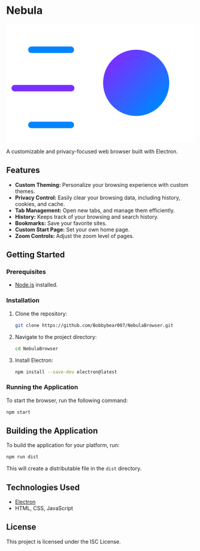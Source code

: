 # Nebula

![Nebula Logo](assets/images/Logos/Nebula-Logo.svg)

A customizable and privacy-focused web browser built with Electron.

## Features

*   **Custom Theming:** Personalize your browsing experience with custom themes.
*   **Privacy Control:** Easily clear your browsing data, including history, cookies, and cache.
*   **Tab Management:** Open new tabs, and manage them efficiently.
*   **History:** Keeps track of your browsing and search history.
*   **Bookmarks:** Save your favorite sites.
*   **Custom Start Page:** Set your own home page.
*   **Zoom Controls:** Adjust the zoom level of pages.

## Getting Started

### Prerequisites

*   [Node.js](https://nodejs.org/) installed.

### Installation

1.  Clone the repository:
    ```sh
    git clone https://github.com/Bobbybear007/NebulaBrowser.git
    ```
2.  Navigate to the project directory:
    ```sh
    cd NebulaBrowser
    ```
3.  Install Electron:
    ```sh
    npm install --save-dev electron@latest
    ```

### Running the Application

To start the browser, run the following command:

```sh
npm start
```

## Building the Application

To build the application for your platform, run:

```sh
npm run dist
```

This will create a distributable file in the `dist` directory.

## Technologies Used

*   [Electron](https://www.electronjs.org/)
*   HTML, CSS, JavaScript

## License

This project is licensed under the ISC License.

